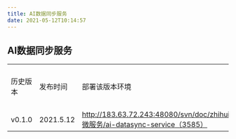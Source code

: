 ```yaml
---
title: AI数据同步服务
date: 2021-05-12T10:14:57
---
```


## AI数据同步服务

||||||
|---|---|---|---|---|
|历史版本|发布时间|部署该版本环境|下载路径|服务说明|
|v0.1.0|2021.5.12|http://183.63.72.243:48080/svn/doc/zhihui100/V5.2/微服务/ai-datasync-service（3585）||